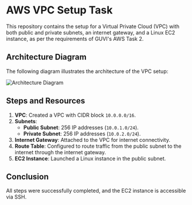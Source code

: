 # AWS VPC Setup Task

This repository contains the setup for a Virtual Private Cloud (VPC) with both public and private subnets, an internet gateway, and a Linux EC2 instance, as per the requirements of GUVI's AWS Task 2.

## Architecture Diagram

The following diagram illustrates the architecture of the VPC setup:

![Architecture Diagram](https://github.com/user-attachments/assets/ef48fc1d-f766-44d7-9a7f-30f83aeda9fd)

## Steps and Resources

1. **VPC**: Created a VPC with CIDR block `10.0.0.0/16`.
2. **Subnets**:
   - **Public Subnet**: 256 IP addresses (`10.0.1.0/24`).
   - **Private Subnet**: 256 IP addresses (`10.0.2.0/24`).
3. **Internet Gateway**: Attached to the VPC for internet connectivity.
4. **Route Table**: Configured to route traffic from the public subnet to the internet through the internet gateway.
5. **EC2 Instance**: Launched a Linux instance in the public subnet.

## Conclusion
All steps were successfully completed, and the EC2 instance is accessible via SSH.
